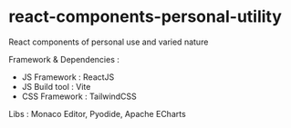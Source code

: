 # react-components-personal-utility
React components of personal use and varied nature

Framework & Dependencies : 

- JS Framework : ReactJS
- JS Build tool : Vite
- CSS Framework : TailwindCSS

Libs : Monaco Editor, Pyodide, Apache ECharts
